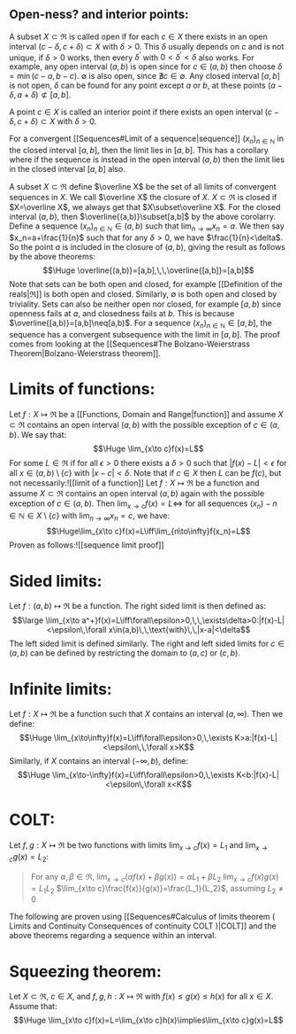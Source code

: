 
## Open-ness? and interior points:

A subset $X\subset\Re$ is called open if for each $c\in X$ there exists in an open interval $(c-\delta,c+\delta)\subset X$ with $\delta>0$. This $\delta$ usually depends on $c$ and is not unique, if $\delta>0$ works, then every $\delta^\prime$ with $0<\delta^\prime<\delta$ also works. For example, any open interval $(a,b)$ is open since for $c\in(a,b)$ then choose $\delta=\min(c-a,b-c)$. $\emptyset$ is also open, since $\nexists c\in\emptyset$. Any closed interval $[a,b]$ is not open, $\delta$ can be found for any point except $a$ or $b$, at these points $(a-\delta,a+\delta)\not\subset[a,b]$.

A point $c\in X$ is called an interior point if there exists an open interval $(c-\delta,c+\delta)\subset X$ with $\delta>0$.

For a convergent [[Sequences#Limit of a sequence|sequence]] $(x_n)_{n\in\mathbb N}$ in the closed interval $[a,b]$, then the limit lies in $[a,b]$. This has a corollary where if the sequence is instead in the open interval $(a,b)$ then the limit lies in the closed interval $[a,b]$ also.

A subset $X\subset\Re$ define $\overline X$ be the set of all limits of convergent sequences in $X$. We call $\overline X$ the closure of $X$. $X\subset\Re$ is closed if $X=\overline X$, we always get that $X\subset\overline X$. For the closed interval $(a,b)$, then $\overline{(a,b)}\subset[a,b]$ by the above corolarry. Define a sequence $(x_n)_{n\in\mathbb N}\in(a,b)$ such that $\lim_{n\to\infty}x_n=a$. We then say $x_n=a+\frac{1}{n}$ such that for any $\delta>0$, we have $\frac{1}{n}<\delta$. So the point $a$ is included in the closure of $(a,b)$, giving the result as follows by the above theorems:$$\Huge \overline{(a,b)}=[a,b],\,\,\overline{[a,b]}=[a,b]$$
Note that sets can be both open and closed, for example [[Definition of the reals|$\Re$]] is both open and closed. Similarly, $\emptyset$ is both open and closed by triviality. Sets can also be neither open nor closed, for example $[a,b)$ since openness fails at $a$, and closedness fails at $b$. This is because $\overline{[a,b)}=[a,b]\neq[a,b)$. For a sequence $(x_n)_{n\in\mathbb N}\in[a,b]$, the sequence has a convergent subsequence with the limit in $[a,b]$. The proof comes from looking at the [[Sequences#The Bolzano-Weierstrass Theorem|Bolzano-Weierstrass theorem]].

# Limits of functions:

Let $f:X\mapsto\Re$ be a [[Functions, Domain and Range|function]] and assume $X\subset\Re$ contains an open interval $(a,b)$ with the possible exception of $c\in(a,b)$. We say that:$$\Huge \lim_{x\to c}f(x)=L$$For some $L\in\Re$ if for all $\epsilon>0$ there exists a $\delta>0$ such that $|f(x)-L|<\epsilon$ for all $x\in(a,b)\setminus\{c\}$ with $|x-c|<\delta$. Note that if $c\in X$ then $L$ can be $f(c)$, but not necessarily:![[limit of a function]]
Let $f:X\mapsto\Re$ be a function and assume $X\subset\Re$ contains an open interval $(a,b)$ again with the possible exception of $c\in(a,b)$. Then $\lim_{x\to c}f(x)=L\iff$ for all sequences $(x_n)-{n\in\mathbb N}\in X\setminus\{c\}$ with $\lim_{n\to\infty}x_n=c$, we have:$$\Huge\lim_{x\to c}f(x)=L\iff\lim_{n\to\infty}f(x_n)=L$$Proven as follows:![[sequence limit proof]]
# Sided limits:

Let $f:(a,b)\mapsto\Re$ be a function. The right sided limit is then defined as: $$\large \lim_{x\to a^+}f(x)=L\iff\forall\epsilon>0,\,\,\exists\delta>0:|f(x)-L|<\epsilon\,\forall x\in(a,b)\,\,\text{with}\,\,|x-a|<\delta$$The left sided limit is defined similarly. The right and left sided limits for $c\in(a,b)$ can be defined by restricting the domain to $(a,c)$ or $(c,b)$.

# Infinite limits:

Let $f:X\mapsto\Re$ be a function such that $X$ contains an interval $(a,\infty)$. Then we define:$$\Huge \lim_{x\to\infty}f(x)=L\iff\forall\epsilon>0,\,\exists K>a:|f(x)-L|<\epsilon\,\,\forall x>K$$Similarly, if $X$ contains an interval $(-\infty, b)$, define:$$\Huge \lim_{x\to-\infty}f(x)=L\iff\forall\epsilon>0,\,\exists K<b:|f(x)-L|<\epsilon\,\forall x<K$$
# COLT:

Let $f,g:X\mapsto\Re$ be two functions with limits $\lim_{x\to c}f(x)=L_1$ and $\lim_{x\to c}g(x)=L_2$:
> For any $\alpha,\beta\in\Re$, $\lim_{x\to c}(\alpha f(x)+\beta g(x))=\alpha L_1+\beta L_2$
> $\lim_{x\to c}f(x)g(x)=L_1L_2$
> $\lim_{x\to c}\frac{f(x)}{g(x)}=\frac{L_1}{L_2}$, assuming $L_2\neq0$

The following are proven using [[Sequences#Calculus of limits theorem ( Limits and Continuity Consequences of continuity COLT )|COLT]] and the above theorems regarding a sequence within an interval.

# Squeezing theorem:

Let $X\subset\Re$, $c\in X$, and $f,g,h:X\mapsto\Re$ with $f(x)\leq g(x)\leq h(x)$ for all $x\in X$. Assume that:$$\Huge \lim_{x\to c}f(x)=L=\lim_{x\to c}h(x)\implies\lim_{x\to c}g(x)=L$$
